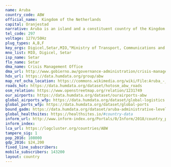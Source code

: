 ```yaml
---
name: Aruba
country_code: ABW
official_name:  Kingdom of the Netherlands
capital: Oranjestad
narrative: Aruba is an island and a constituent country of the Kingdom of the Netherlands in the southern Caribbean Sea, located about 1,600 kilometres (990 mi) west of the main part of the Lesser Antilles and 29 kilometres (18 mi) north of the coast of Venezuela. Aruba is one of the four countries that form the Kingdom of the Netherlands, along with the Netherlands, Curaçao, and Sint Maarten; the citizens of these countries are all Dutch nationals. Aruba has no administrative subdivisions, but, for census purposes, is divided into eight regions.
tel_code: 297
voltage: 127V/50Hz
plug_types: A,B,F
key_orgs: Digicel,Setar,MIO,"Ministry of Transport, Communications and Primary Sector",Microsoft Trinidad and Tobago
mno_list: MIO, Digicel, Setar
isp_name: Setar
flo_name: Setar 
dma_name: Crisis Management Office
dma_url: http://www.gobierno.aw/governance-administration/crisis-management-office-rba_45669/
hdx_url: https://data.humdata.org/group/abw
map_ref_ocha_location: https://commons.wikimedia.org/wiki/File:Aruba_-_Location_Map_(2013%3F)_-_ABW_-_UNOCHA.svg
roads_hot: https://data.humdata.org/dataset/hotosm_abw_roads
osm_relation: https://www.openstreetmap.org/relation/1231749
our_airports: https://data.humdata.org/dataset/ourairports-abw
global_airports_wfp: https://data.humdata.org/dataset/global-logistics
global_ports_wfp: https://data.humdata.org/dataset/global-ports
bound_gadm: https://data.humdata.org/dataset/aruba-administrative-level-0-national-boundary
global_healthsites: https://healthsites.io/#country-data
inform_url: http://www.inform-index.org/Portals/0/Inform/2018/country_profiles/ABW.pdf
inform_index:
lca_url: https://logcluster.org/countries/ABW
tampere_sig: 1
pop_2016: 108000
gdp_2016: $24,200
fixed_line_subscribers:
mobile_subscribers: 143200
layout: country
---
```

